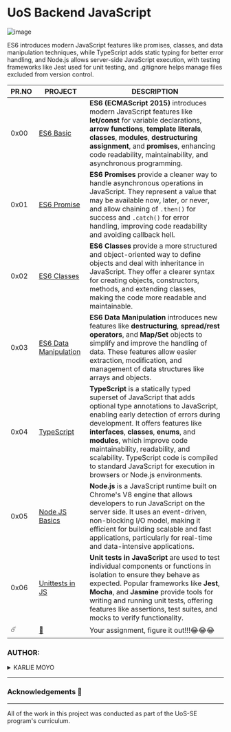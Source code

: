 # UoS Backend JavaScript

![image](https://github.com/user-attachments/assets/010c9f7b-d3c7-4ee6-baf7-398dd2be66a0)

ES6 introduces modern JavaScript features like promises, classes, and data manipulation techniques, while TypeScript adds static typing for better error handling, and Node.js allows server-side JavaScript execution, with testing frameworks like Jest used for unit testing, and .gitignore helps manage files excluded from version control.



| PR.NO | PROJECT                                                                                                                                                 | DESCRIPTION |
| ----- | ------------------------------------------------------------------------------------------------------------------------------------------------------- | ----------- |
| 0x00  | [ES6 Basic](./0x00-ES6_basic/)                                                                                      |**ES6 (ECMAScript 2015)** introduces modern JavaScript features like **let/const** for variable declarations, **arrow functions**, **template literals**, **classes**, **modules**, **destructuring assignment**, and **promises**, enhancing code readability, maintainability, and asynchronous programming.|            
| 0x01  | [ES6 Promise](./0x01-ES6_promise/)                                                                                     |**ES6 Promises** provide a cleaner way to handle asynchronous operations in JavaScript. They represent a value that may be available now, later, or never, and allow chaining of `.then()` for success and `.catch()` for error handling, improving code readability and avoiding callback hell.|
| 0x02  | [ES6 Classes](./0x02-ES6_classes/)                                                                                      |**ES6 Classes** provide a more structured and object-oriented way to define objects and deal with inheritance in JavaScript. They offer a clearer syntax for creating objects, constructors, methods, and extending classes, making the code more readable and maintainable.|                                                                                                                                                                 
| 0x03  | [ES6 Data Manipulation](./0x03-ES6_data_manipulation/)                                                                  |**ES6 Data Manipulation** introduces new features like **destructuring**, **spread/rest operators**, and **Map/Set** objects to simplify and improve the handling of data. These features allow easier extraction, modification, and management of data structures like arrays and objects. |
| 0x04  | [TypeScript](./0x04-TypeScript/)                                                                                        | **TypeScript** is a statically typed superset of JavaScript that adds optional type annotations to JavaScript, enabling early detection of errors during development. It offers features like **interfaces**, **classes**, **enums**, and **modules**, which improve code maintainability, readability, and scalability. TypeScript code is compiled to standard JavaScript for execution in browsers or Node.js environments.               |
| 0x05  | [Node JS Basics](./0x05-Node_JS_basic/)                                                                                 |**Node.js** is a JavaScript runtime built on Chrome's V8 engine that allows developers to run JavaScript on the server side. It uses an event-driven, non-blocking I/O model, making it efficient for building scalable and fast applications, particularly for real-time and data-intensive applications.               |
| 0x06  | [Unittests in JS](./0x06-unittests_in_js/)                                                                              | **Unit tests in JavaScript** are used to test individual components or functions in isolation to ensure they behave as expected. Popular frameworks like **Jest**, **Mocha**, and **Jasmine** provide tools for writing and running unit tests, offering features like assertions, test suites, and mocks to verify functionality.               |
| ☄️    | [🔌](./.gitignore/)                                                                                                     |  Your assignment, figure it out!!!😂😂😂               |



### AUTHOR:
<details>
    <summary>KARLIE MOYO</summary>
    <ul>
        <li>
            <a href="https://github.com/karlie-moyo">Github</a>
        </li>
        <li>
            <a href="https://twitter.com/karlieemoyo">Twitter</a>
        </li>
        <li>
            <a href="https://karlieemoyo@gmail.com">e-mail</a>
        </li>
    </ul>
</details>

---

### Acknowledgements  :pray:
___
All of the work in this project was conducted as part of the UoS-SE program's curriculum.
